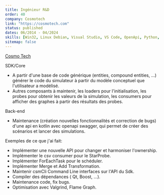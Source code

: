 ```yaml
---
title: Ingénieur R&D
order: 40
company: Cosmotech
link: "https://cosmotech.com"
status: published
dates: 06/2014 - 04/2024
skills: [Win32, Linux Debian, Visual Studio, VS Code, OpenApi, Python, Azure, Redis Stack, C++, CMake, AKS, Kubernetes]
sitemap: false
---
```


[Cosmo Tech](http://cosmotech.com)

SDK/Core
  - A partir d'une base de code générique (entities, compound
    entities, ...) générer le code du simulateur à partir du modèle
    conceptuel que l'utilisateur a modélisé.
  - Autres composants à maintenir, les loaders pour l'initialisation,
    les probes pour obtenir les valeurs de la simulation, les
    consumers pour afficher des graphes à partir des résultats des probes.

Back-end
  - Maintenance (création nouvelles fonctionnalités et correction
    de bugs) d'une api en kotlin avec openapi swagger, qui permet
    de créer des scénarios et lancer des simulations.    

Exemples de ce que j'ai fait:
  - Implémenter une nouvelle API pour changer et harmoniser l'ownership.
  - Implémenter le csv consumer pour le StarProbe.
  - Implémenter ForEachTask pour le schéduler.
  - Implémenter Merge et Add Transformation.
  - Maintenir csmCli Command Line interfaces sur l'API du Sdk.
  - Compiler des dépendances ( Qt, Boost, ...).
  - Maintenance code, fix bugs.
  - Optimisation avec Valgrind, Flame Graph.
